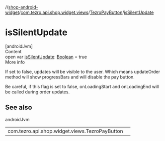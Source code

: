 //[shop-android-widget](../../../index.md)/[com.tezro.api.shop.widget.views](../index.md)/[TezroPayButton](index.md)/[isSilentUpdate](is-silent-update.md)



# isSilentUpdate  
[androidJvm]  
Content  
open var [isSilentUpdate](is-silent-update.md): [Boolean](https://kotlinlang.org/api/latest/jvm/stdlib/kotlin/-boolean/index.html) = true  
More info  


If set to false, updates will be visible to the user. Which means updateOrder method will show progressBars and will disable the pay button.



Be careful, if this flag is set to false, onLoadingStart and onLoadingEnd will be called during order updates.



## See also  
  
androidJvm  
  
| | |
|---|---|
| <a name="com.tezro.api.shop.widget.views/TezroPayButton/isSilentUpdate/#/PointingToDeclaration/"></a>com.tezro.api.shop.widget.views.TezroPayButton| <a name="com.tezro.api.shop.widget.views/TezroPayButton/isSilentUpdate/#/PointingToDeclaration/"></a>|
  
  



